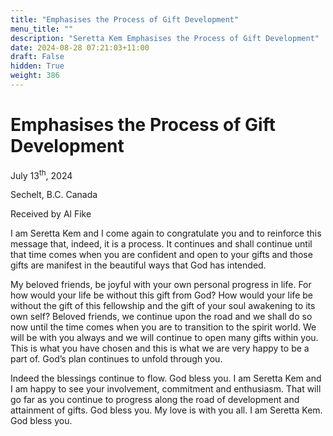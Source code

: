```yaml
---
title: "Emphasises the Process of Gift Development"
menu_title: ""
description: "Seretta Kem Emphasises the Process of Gift Development"
date: 2024-08-28 07:21:03+11:00
draft: False
hidden: True
weight: 386
---
```

# Emphasises the Process of Gift Development

July 13<sup>th</sup>, 2024

Sechelt, B.C. Canada

Received by Al Fike 

I am Seretta Kem and I come again to congratulate you and to reinforce this message that, indeed, it is a process. It continues and shall continue until that time comes when you are confident and open to your gifts and those gifts are manifest in the beautiful ways that God has intended.

My beloved friends, be joyful with your own personal progress in life. For how would your life be without this gift from God? How would your life be without the gift of this fellowship and the gift of your soul awakening to its own self? Beloved friends, we continue upon the road and we shall do so now until the time  comes when you are to transition to the spirit world. We will be with you always and we will continue to open many gifts within you. This is what you have chosen and this is what we are very happy to be a part of. God’s plan continues to unfold through you.

Indeed the blessings continue to flow. God bless you. I am Seretta Kem and I am happy to see your involvement, commitment and enthusiasm. That will go far as you continue to progress along the road of development and attainment of gifts. God bless you. My love is with you all. I am Seretta Kem. God bless you.